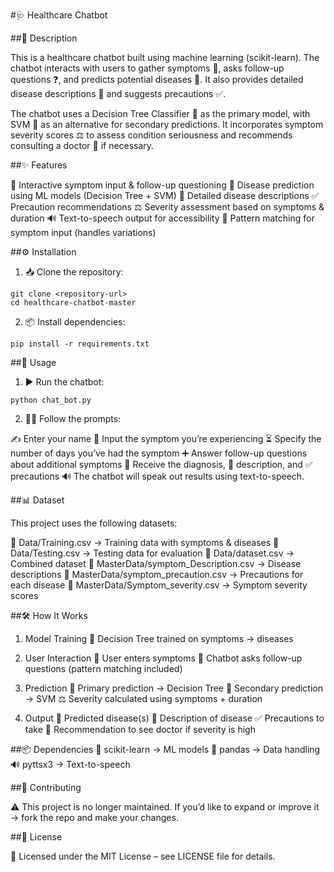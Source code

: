 #🩺 Healthcare Chatbot


##📖 Description

This is a healthcare chatbot built using machine learning (scikit-learn).
The chatbot interacts with users to gather symptoms 🤒, asks follow-up questions ❓, and predicts potential diseases 🧬.
It also provides detailed disease descriptions 📄 and suggests precautions ✅.

The chatbot uses a Decision Tree Classifier 🌳 as the primary model, with SVM 🤖 as an alternative for secondary predictions.
It incorporates symptom severity scores ⚖️ to assess condition seriousness and recommends consulting a doctor 🏥 if necessary.


##✨ Features

💬 Interactive symptom input & follow-up questioning
🔮 Disease prediction using ML models (Decision Tree + SVM)
📄 Detailed disease descriptions
✅ Precaution recommendations
⚖️ Severity assessment based on symptoms & duration
🔊 Text-to-speech output for accessibility
🔎 Pattern matching for symptom input (handles variations)


##⚙️ Installation

1. 📥 Clone the repository:
```
git clone <repository-url>
cd healthcare-chatbot-master
```
2. 📦 Install dependencies:
```
pip install -r requirements.txt
```


##🚀 Usage

1. ▶️ Run the chatbot:
```
python chat_bot.py
```
2. 🧑‍⚕️ Follow the prompts:

✍️ Enter your name
🤒 Input the symptom you’re experiencing
⏳ Specify the number of days you’ve had the symptom
➕ Answer follow-up questions about additional symptoms
🧬 Receive the diagnosis, 📄 description, and ✅ precautions
🔊 The chatbot will speak out results using text-to-speech.


##📊 Dataset

This project uses the following datasets:

📂 Data/Training.csv → Training data with symptoms & diseases
📂 Data/Testing.csv → Testing data for evaluation
📂 Data/dataset.csv → Combined dataset
📂 MasterData/symptom_Description.csv → Disease descriptions
📂 MasterData/symptom_precaution.csv → Precautions for each disease
📂 MasterData/Symptom_severity.csv → Symptom severity scores


##🛠️ How It Works

1. Model Training
🌳 Decision Tree trained on symptoms → diseases

2. User Interaction
👤 User enters symptoms
🔄 Chatbot asks follow-up questions (pattern matching included)

3. Prediction
🎯 Primary prediction → Decision Tree
🤖 Secondary prediction → SVM
⚖️ Severity calculated using symptoms + duration

4. Output
🧬 Predicted disease(s)
📄 Description of disease
✅ Precautions to take
🏥 Recommendation to see doctor if severity is high


##📦 Dependencies
🧮 scikit-learn → ML models
🐼 pandas → Data handling
🔊 pyttsx3 → Text-to-speech


##🤝 Contributing

⚠️ This project is no longer maintained.
If you’d like to expand or improve it → fork the repo and make your changes.

##📜 License

📄 Licensed under the MIT License – see LICENSE file for details.
